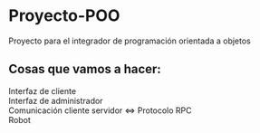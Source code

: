 # Proyecto-POO
Proyecto para el integrador de programación orientada a objetos

## Cosas que vamos a hacer:
Interfaz de cliente  
Interfaz de administrador  
Comunicación cliente servidor <=> Protocolo RPC  
Robot  
